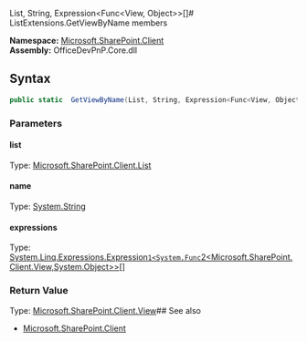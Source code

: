 List, String, Expression<Func<View, Object>>[]# ListExtensions.GetViewByName members
  

**Namespace:** [Microsoft.SharePoint.Client](Microsoft.SharePoint.Client.md)  
**Assembly:** OfficeDevPnP.Core.dll  
## Syntax
```C#
public static  GetViewByName(List, String, Expression<Func<View, Object>>[])
```
### Parameters
#### list
Type: [Microsoft.SharePoint.Client.List](Microsoft.SharePoint.Client.List.md) 
#### 
#### name
Type: [System.String](System.String.md) 
#### 
#### expressions
Type: [System.Linq.Expressions.Expression`1<System.Func`2<Microsoft.SharePoint.Client.View,System.Object>>[]](System.Linq.Expressions.Expression`1<System.Func`2<Microsoft.SharePoint.Client.View,System.Object>>[].md) 
#### 
### Return Value
Type: [Microsoft.SharePoint.Client.View](Microsoft.SharePoint.Client.View.md)## See also
- [Microsoft.SharePoint.Client](Microsoft.SharePoint.Client.md)
